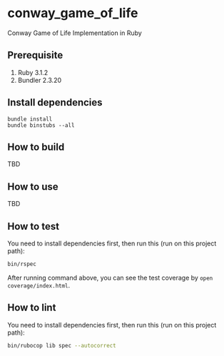 # conway_game_of_life

Conway Game of Life Implementation in Ruby

## Prerequisite

1. Ruby 3.1.2
2. Bundler 2.3.20

## Install dependencies

```
bundle install
bundle binstubs --all
```

## How to build

TBD

## How to use

TBD

## How to test

You need to install dependencies first, then run this (run on this project path):

```bash
bin/rspec
```

After running command above, you can see the test coverage by `open coverage/index.html`.

## How to lint

You need to install dependencies first, then run this (run on this project path):
```bash
bin/rubocop lib spec --autocorrect
```
